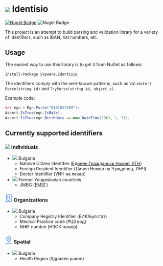 # <img src="Identisio/Assets/identisio-icon.png" height="28"> Identisio

[![Nuget Badge](https://img.shields.io/nuget/v/Skyware.Identisio)](https://www.nuget.org/packages/Skyware.Identisio)
![Nuget Badge](https://img.shields.io/github/actions/workflow/status/SKYWARE-Group/Identisio/dotnet.yml)

This project is an attempt to build parsing and validation library for a variety of identifiers, such as IBAN, Vat numbers, etc.

## Usage

The easiest way to use this library is to get it from NuGet as follows:

`Install-Package Skyware.Identisio`

The identifiers comply with the well-known patterns, such as `Validate()`, `Parse(string id)` and `TryParse(string id, object x)`.

Example code:

```c#
var egn = Egn.Parse("6101057509");
Assert.IsTrue(egn.IsMale);
Assert.IsTrue(egn.Birthdate == new DateTime(1961, 1, 5));
```

## Currently supported identifiers

### <img src="Assets/individual.png" height="24"> Individuals
 - <img src="Assets/flag-bg.png" height="14"> Bulgaria
    - Natvive Citizen Identifier  ([Единен Граждански Номер, ЕГН](https://bg.wikipedia.org/wiki/%D0%95%D0%B4%D0%B8%D0%BD%D0%B5%D0%BD_%D0%B3%D1%80%D0%B0%D0%B6%D0%B4%D0%B0%D0%BD%D1%81%D0%BA%D0%B8_%D0%BD%D0%BE%D0%BC%D0%B5%D1%80))
    - Foreign Resident Identifier (Личен Номер на Чужденец, ЛНЧ)
    - Doctor Identifier (УИН на лекар)
 - <img src="Assets/flag-yu.png" height="14"> Former Yougoslavian countries
    - JMBG ([ЕМБГ](https://en.wikipedia.org/wiki/Unique_Master_Citizen_Number))
### <img src="Assets/organization.png" height="24"> Organizations
 - <img src="Assets/flag-bg.png" height="14"> Bulgaria
    - Company Registry Identifier (ЕИК/Булстат)
    - Medical Practice code (РЦЗ код)
    - NHIF number (НЗОК номер)
  
### <img src="Assets/location.png" height="24"> Spatial
 - <img src="Assets/flag-bg.png" height="14"> Bulgaria
    - Health Region (Здравен район)
